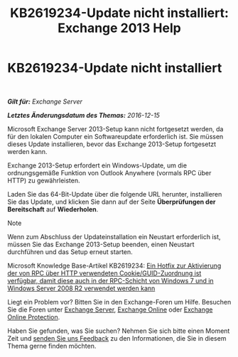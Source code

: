 ﻿---
title: 'KB2619234-Update nicht installiert: Exchange 2013 Help'
TOCTitle: KB2619234-Update nicht installiert
ms:assetid: d6734ca6-e443-4367-9eb7-0308aa87b9ff
ms:mtpsurl: https://technet.microsoft.com/de-de/library/ms.exch.setupreadiness.win7rpchttpassoccookieguidupdatenotinstalled(v=EXCHG.150)
ms:contentKeyID: 50476815
ms.date: 04/24/2018
mtps_version: v=EXCHG.150
ms.translationtype: HT
---

# KB2619234-Update nicht installiert

 

_**Gilt für:** Exchange Server_

_**Letztes Änderungsdatum des Themas:** 2016-12-15_

Microsoft Exchange Server 2013-Setup kann nicht fortgesetzt werden, da für den lokalen Computer ein Softwareupdate erforderlich ist. Sie müssen dieses Update installieren, bevor das Exchange 2013-Setup fortgesetzt werden kann.

Exchange 2013-Setup erfordert ein Windows-Update, um die ordnungsgemäße Funktion von Outlook Anywhere (vormals RPC über HTTP) zu gewährleisten.

Laden Sie das 64-Bit-Update über die folgende URL herunter, installieren Sie das Update, und klicken Sie dann auf der Seite **Überprüfungen der Bereitschaft** auf **Wiederholen**.


> [!NOTE]
> Wenn zum Abschluss der Updateinstallation ein Neustart erforderlich ist, müssen Sie das Exchange 2013-Setup beenden, einen Neustart durchführen und das Setup erneut starten.



Microsoft Knowledge Base-Artikel KB2619234: [Ein Hotfix zur Aktivierung der von RPC über HTTP verwendeten Cookie/GUID-Zuordnung ist verfügbar, damit diese auch in der RPC-Schicht von Windows 7 und in Windows Server 2008 R2 verwendet werden kann](https://go.microsoft.com/fwlink/?linkid=3052&kbid=2619234)

Liegt ein Problem vor? Bitten Sie in den Exchange-Foren um Hilfe. Besuchen Sie die Foren unter [Exchange Server](https://go.microsoft.com/fwlink/p/?linkid=60612), [Exchange Online](https://go.microsoft.com/fwlink/p/?linkid=267542) oder [Exchange Online Protection](https://go.microsoft.com/fwlink/p/?linkid=285351).

Haben Sie gefunden, was Sie suchen? Nehmen Sie sich bitte einen Moment Zeit und [senden Sie uns Feedback](mailto:exsetuphelpfeedback@microsoft.com?subject=exchange%202013%20setup%20help%20feedbac) zu den Informationen, die Sie in diesem Thema gerne finden möchten.


